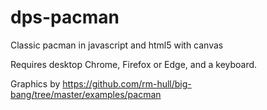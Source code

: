 # dps-pacman
Classic pacman in javascript and html5 with canvas

Requires desktop Chrome, Firefox or Edge, and a keyboard.

Graphics by https://github.com/rm-hull/big-bang/tree/master/examples/pacman
